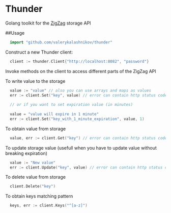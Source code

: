 # Thunder
Golang toolkit for the [ZigZag](https://github.com/valerykalashnikov/thunder) storage API

##Usage

~~~go
  import "github.com/valerykalashnikov/thunder"
~~~

Construct a new Thunder client:

~~~go
  client := thunder.Client{"http://localhost:8082", "password"}
~~~

Invoke methods on the client to access different parts of the ZigZag API

To write value to the storage

~~~go
  value := "value" // also you can use arrays and maps as values
  err := client.Set("key", value) // error can contain http status code and message
  
  // or if you want to set expiration value (in minutes)
  
  value = "value will expire in 1 minute"
  err := client.Set("key_with_1_minute_expiration", value, 1)
~~~

To obtain value from storage

~~~go
  value, err := client.Get("key") // error can contain http status code and message
~~~

To update storage value (usefull when you have to update value without breaking expiration)

~~~go
  value := "New value"
  err := client.Update("key", value) // error can contain http status code and message
~~~

To delete value from storage

~~~go
  client.Delete("key")
~~~

To obtain keys matching pattern

~~~go
  keys, err := client.Keys("^[a-z]")
~~~

